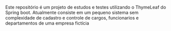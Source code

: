 Este repositório é um projeto de estudos e testes utilizando o ThymeLeaf do Spring boot. Atualmente consiste em um pequeno sistema sem complexidade de cadastro e controle de cargos, funcionarios e departamentos de uma empresa fictícia
